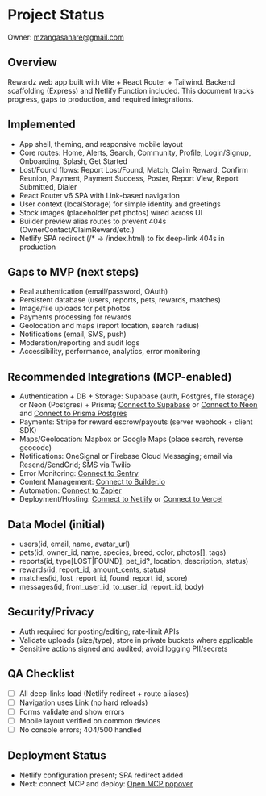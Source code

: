 # Project Status

Owner: mzangasanare@gmail.com

## Overview

Rewardz web app built with Vite + React Router + Tailwind. Backend scaffolding (Express) and Netlify Function included. This document tracks progress, gaps to production, and required integrations.

## Implemented

- App shell, theming, and responsive mobile layout
- Core routes: Home, Alerts, Search, Community, Profile, Login/Signup, Onboarding, Splash, Get Started
- Lost/Found flows: Report Lost/Found, Match, Claim Reward, Confirm Reunion, Payment, Payment Success, Poster, Report View, Report Submitted, Dialer
- React Router v6 SPA with Link-based navigation
- User context (localStorage) for simple identity and greetings
- Stock images (placeholder pet photos) wired across UI
- Builder preview alias routes to prevent 404s (OwnerContact/ClaimReward/etc.)
- Netlify SPA redirect (/\* -> /index.html) to fix deep-link 404s in production

## Gaps to MVP (next steps)

- Real authentication (email/password, OAuth)
- Persistent database (users, reports, pets, rewards, matches)
- Image/file uploads for pet photos
- Payments processing for rewards
- Geolocation and maps (report location, search radius)
- Notifications (email, SMS, push)
- Moderation/reporting and audit logs
- Accessibility, performance, analytics, error monitoring

## Recommended Integrations (MCP-enabled)

- Authentication + DB + Storage: Supabase (auth, Postgres, file storage) or Neon (Postgres) + Prisma; [Connect to Supabase](#open-mcp-popover) or [Connect to Neon](#open-mcp-popover) and [Connect to Prisma Postgres](#open-mcp-popover)
- Payments: Stripe for reward escrow/payouts (server webhook + client SDK)
- Maps/Geolocation: Mapbox or Google Maps (place search, reverse geocode)
- Notifications: OneSignal or Firebase Cloud Messaging; email via Resend/SendGrid; SMS via Twilio
- Error Monitoring: [Connect to Sentry](#open-mcp-popover)
- Content Management: [Connect to Builder.io](#open-mcp-popover)
- Automation: [Connect to Zapier](#open-mcp-popover)
- Deployment/Hosting: [Connect to Netlify](#open-mcp-popover) or [Connect to Vercel](#open-mcp-popover)

## Data Model (initial)

- users(id, email, name, avatar_url)
- pets(id, owner_id, name, species, breed, color, photos[], tags)
- reports(id, type[LOST|FOUND], pet_id?, location, description, status)
- rewards(id, report_id, amount_cents, status)
- matches(id, lost_report_id, found_report_id, score)
- messages(id, from_user_id, to_user_id, report_id, body)

## Security/Privacy

- Auth required for posting/editing; rate-limit APIs
- Validate uploads (size/type), store in private buckets where applicable
- Sensitive actions signed and audited; avoid logging PII/secrets

## QA Checklist

- [ ] All deep-links load (Netlify redirect + route aliases)
- [ ] Navigation uses Link (no hard reloads)
- [ ] Forms validate and show errors
- [ ] Mobile layout verified on common devices
- [ ] No console errors; 404/500 handled

## Deployment Status

- Netlify configuration present; SPA redirect added
- Next: connect MCP and deploy: [Open MCP popover](#open-mcp-popover)
